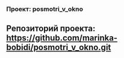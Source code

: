### **Проект: posmotri_v_okno**

## Репозиторий проекта: https://github.com/marinka-bobidi/posmotri_v_okno.git
